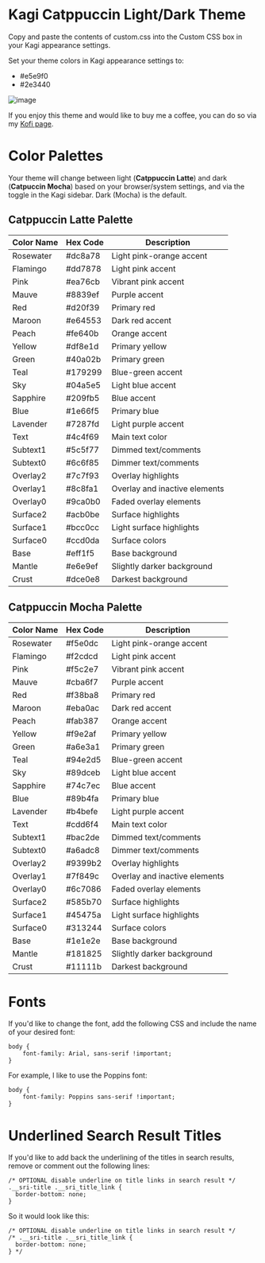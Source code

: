 # Kagi Catppuccin Light/Dark Theme

Copy and paste the contents of custom.css into the Custom CSS box in your Kagi appearance settings.

Set your theme colors in Kagi appearance settings to:
- #e5e9f0
- #2e3440

![image](https://github.com/user-attachments/assets/250f434c-3000-4789-82f7-a15f485a2fc1)

If you enjoy this theme and would like to buy me a coffee, you can do so via my [Kofi page](https://ko-fi.com/jcrabapple).

# Color Palettes

Your theme will change between light (**Catppuccin Latte**) and dark (**Catpuccin Mocha**) based on your browser/system settings, and via the toggle in the Kagi sidebar. Dark (Mocha) is the default.

## Catppuccin Latte Palette

| Color Name | Hex Code | Description |
|------------|----------|-------------|
| Rosewater  | #dc8a78  | Light pink-orange accent |
| Flamingo   | #dd7878  | Light pink accent |
| Pink       | #ea76cb  | Vibrant pink accent |
| Mauve      | #8839ef  | Purple accent |
| Red        | #d20f39  | Primary red |
| Maroon     | #e64553  | Dark red accent |
| Peach      | #fe640b  | Orange accent |
| Yellow     | #df8e1d  | Primary yellow |
| Green      | #40a02b  | Primary green |
| Teal       | #179299  | Blue-green accent |
| Sky        | #04a5e5  | Light blue accent |
| Sapphire   | #209fb5  | Blue accent |
| Blue       | #1e66f5  | Primary blue |
| Lavender   | #7287fd  | Light purple accent |
| Text       | #4c4f69  | Main text color |
| Subtext1   | #5c5f77  | Dimmed text/comments |
| Subtext0   | #6c6f85  | Dimmer text/comments |
| Overlay2   | #7c7f93  | Overlay highlights |
| Overlay1   | #8c8fa1  | Overlay and inactive elements |
| Overlay0   | #9ca0b0  | Faded overlay elements |
| Surface2   | #acb0be  | Surface highlights |
| Surface1   | #bcc0cc  | Light surface highlights |
| Surface0   | #ccd0da  | Surface colors |
| Base       | #eff1f5  | Base background |
| Mantle     | #e6e9ef  | Slightly darker background |
| Crust      | #dce0e8  | Darkest background |

## Catppuccin Mocha Palette

| Color Name | Hex Code | Description |
|------------|----------|-------------|
| Rosewater  | #f5e0dc  | Light pink-orange accent |
| Flamingo   | #f2cdcd  | Light pink accent |
| Pink       | #f5c2e7  | Vibrant pink accent |
| Mauve      | #cba6f7  | Purple accent |
| Red        | #f38ba8  | Primary red |
| Maroon     | #eba0ac  | Dark red accent |
| Peach      | #fab387  | Orange accent |
| Yellow     | #f9e2af  | Primary yellow |
| Green      | #a6e3a1  | Primary green |
| Teal       | #94e2d5  | Blue-green accent |
| Sky        | #89dceb  | Light blue accent |
| Sapphire   | #74c7ec  | Blue accent |
| Blue       | #89b4fa  | Primary blue |
| Lavender   | #b4befe  | Light purple accent |
| Text       | #cdd6f4  | Main text color |
| Subtext1   | #bac2de  | Dimmed text/comments |
| Subtext0   | #a6adc8  | Dimmer text/comments |
| Overlay2   | #9399b2  | Overlay highlights |
| Overlay1   | #7f849c  | Overlay and inactive elements |
| Overlay0   | #6c7086  | Faded overlay elements |
| Surface2   | #585b70  | Surface highlights |
| Surface1   | #45475a  | Light surface highlights |
| Surface0   | #313244  | Surface colors |
| Base       | #1e1e2e  | Base background |
| Mantle     | #181825  | Slightly darker background |
| Crust      | #11111b  | Darkest background |

# Fonts

If you'd like to change the font, add the following CSS and include the name of your desired font:

```
body {
    font-family: Arial, sans-serif !important;
}
```

For example, I like to use the Poppins font:

```
body {
    font-family: Poppins sans-serif !important;
}

```

# Underlined Search Result Titles

If you'd like to add back the underlining of the titles in search results, remove or comment out the following lines:

```
/* OPTIONAL disable underline on title links in search result */
.__sri-title .__sri_title_link {
  border-bottom: none;
}
```

So it would look like this:

```
/* OPTIONAL disable underline on title links in search result */
/* .__sri-title .__sri_title_link {
  border-bottom: none;
} */
```
